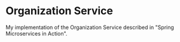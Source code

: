 # Organization Service

My implementation of the Organization Service described in "Spring Microservices in Action".
